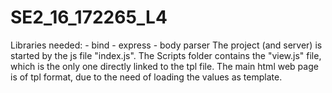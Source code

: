 # SE2_16_172265_L4

Libraries needed:
    - bind
    - express
    - body parser
The project (and server) is started by the js file "index.js". The Scripts folder contains the "view.js" file, which is the only one directly linked to the tpl file. The main html web page is of tpl format, due to the need of loading the values as template.